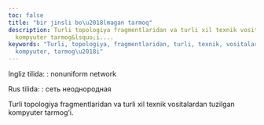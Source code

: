 ```yaml
---
toc: false
title: "bir jinsli bo\u2018lmagan tarmoq"
description: Turli topologiya fragmentlaridan va turli xil texnik vositalardan tuzilgan
  kompyuter tarmog&lsquo;i....
keywords: "Turli, topologiya, fragmentlaridan, turli, texnik, vositalardan, tuzilgan,
  kompyuter, tarmog\u2018i"
---
```


Ingliz tilida:
:   nonuniform network

Rus tilida:
:   сеть неоднородная

Turli topologiya fragmentlaridan va turli xil texnik vositalardan tuzilgan kompyuter tarmog‘i.